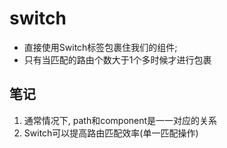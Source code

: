 # switch
- 直接使用Switch标签包裹住我们的组件;
- 只有当匹配的路由个数大于1个多时候才进行包裹

## 笔记
1. 通常情况下, path和component是一一对应的关系
2. Switch可以提高路由匹配效率(单一匹配操作)

